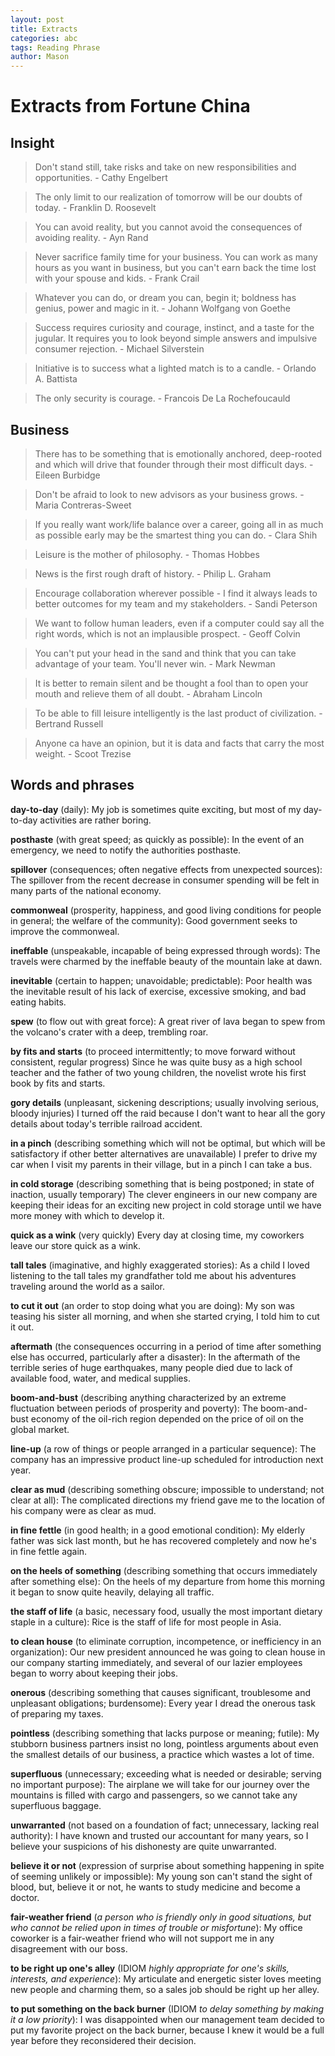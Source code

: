 ```yaml
---
layout: post
title: Extracts
categories: abc
tags: Reading Phrase
author: Mason
---
```


# Extracts from Fortune China

## Insight

> Don't stand still, take risks and take on new responsibilities and opportunities. - Cathy Engelbert

> The only limit to our realization of tomorrow will be our doubts of today. - Franklin D. Roosevelt

> You can avoid reality, but you cannot avoid the consequences of avoiding reality. - Ayn Rand

> Never sacrifice family time for your business. You can work as many hours as you want in business, but you can't earn back the time lost with your spouse and kids. - Frank Crail

> Whatever you can do, or dream you can, begin it; boldness has genius, power and magic in it. - Johann Wolfgang von Goethe

> Success requires curiosity and courage, instinct, and a taste for the jugular. It requires you to look beyond simple answers and impulsive consumer rejection. - Michael Silverstein

> Initiative is to success what a lighted match is to a candle. - Orlando A. Battista

> The only security is courage. - Francois De La Rochefoucauld

## Business

> There has to be something that is emotionally anchored, deep-rooted and which will drive that founder through their most difficult days.  - Eileen Burbidge

> Don't be afraid to look to new advisors as your business grows. - Maria Contreras-Sweet

> If you really want work/life balance over a career, going all in as much as possible early may be the smartest thing you can do. - Clara Shih

> Leisure is the mother of philosophy. - Thomas Hobbes

> News is the first rough draft of history. - Philip L. Graham

> Encourage collaboration wherever possible - I find it always leads to better outcomes for my team and my stakeholders. - Sandi Peterson

> We want to follow human leaders, even if a computer could say all the right words, which is not an implausible prospect. - Geoff Colvin

> You can't put your head in the sand and think that you can take advantage of your team. You'll never win. - Mark Newman

> It is better to remain silent and be thought a fool than to open your mouth and relieve them of all doubt. - Abraham Lincoln

> To be able to fill leisure intelligently is the last product of civilization. - Bertrand Russell

> Anyone ca have an opinion, but it is data and facts that carry the most weight. - Scoot Trezise

## Words and phrases

**day-to-day** (daily): My job is sometimes quite exciting, but most of my day-to-day activities are rather boring.

**posthaste** (with great speed; as quickly as possible): In the event of an emergency, we need to notify the authorities posthaste.

**spillover** (consequences; often negative effects from unexpected sources): The spillover from the recent decrease in consumer spending will be felt in many parts of the national economy.

**commonweal** (prosperity, happiness, and good living conditions for people in general; the welfare of the community): Good government seeks to improve the commonweal.

**ineffable** (unspeakable, incapable of being expressed through words): The travels were charmed by the ineffable beauty of the mountain lake at dawn.

**inevitable** (certain to happen; unavoidable; predictable): Poor health was the inevitable result of his lack of exercise, excessive smoking, and bad eating habits.

**spew** (to flow out with great force): A great river of lava began to spew from the volcano's crater with a deep, trembling roar.

**by fits and starts** (to proceed intermittently; to move forward without consistent, regular progress) Since he was quite busy as a high school teacher and the father of two young children, the novelist wrote his first book by fits and starts.

**gory details** (unpleasant, sickening descriptions; usually involving serious, bloody injuries) I turned off the raid because I don't want to hear all the gory details about today's terrible railroad accident.

**in a pinch** (describing something which will not be optimal, but which will be satisfactory if other better alternatives are unavailable) I prefer to drive my car when I visit my parents in their village, but in a pinch I can take a bus.

**in cold storage** (describing something that is being postponed; in state of inaction, usually temporary) The clever engineers in our new company are keeping their ideas for an exciting new project in cold storage until we have more money with which to develop it.

**quick as a wink** (very quickly) Every day at closing time, my coworkers leave our store quick as a wink.

**tall tales** (imaginative, and highly exaggerated stories): As a child I loved listening to the tall tales my grandfather told me about his adventures traveling around the world as a sailor.

**to cut it out** (an order to stop doing what you are doing): My son was teasing his sister all morning, and when she started crying, I told him to cut it out.

**aftermath** (the consequences occurring in a period of time after something else has occurred, particularly after a disaster): In the aftermath of the terrible series of huge earthquakes, many people died due to lack of available food, water, and medical supplies.

**boom-and-bust** (describing anything characterized by an extreme fluctuation between periods of prosperity and poverty): The boom-and-bust economy of the oil-rich region depended on the price of oil on the global market.

**line-up** (a row of things or people arranged in a particular sequence): The company has an impressive product line-up scheduled for introduction next year.

**clear as mud** (describing something obscure; impossible to understand; not clear at all): The complicated directions my friend gave me to the location of his company were as clear as mud.

**in fine fettle** (in good health; in a good emotional condition): My elderly father was sick last month, but he has recovered completely and now he's in fine fettle again.

**on the heels of something** (describing something that occurs immediately after something else): On the heels of my departure from home this morning it began to snow quite heavily, delaying all traffic.

**the staff of life** (a basic, necessary food, usually the most important dietary staple in a culture): Rice is the staff of life for most people in Asia.

**to clean house** (to eliminate corruption, incompetence, or inefficiency in an organization): Our new president announced he was going to clean house in our company starting immediately, and several of our lazier employees began to worry about keeping their jobs.

**onerous** (describing something that causes significant, troublesome and unpleasant obligations; burdensome): Every year I dread the onerous task of preparing my taxes.

**pointless** (describing something that lacks purpose or meaning; futile): My stubborn business partners insist no long, pointless arguments about even the smallest details of our business, a practice which wastes a lot of time.

**superfluous** (unnecessary; exceeding what is needed or desirable; serving no important purpose): The airplane we will take for our journey over the mountains is filled with cargo and passengers, so we cannot take any superfluous baggage.

**unwarranted** (not based on a foundation of fact; unnecessary, lacking real authority): I have known and trusted our accountant for many years, so I believe your suspicions of his dishonesty are quite unwarranted.

**believe it or not** (expression of surprise about something happening in spite of seeming unlikely or impossible): My young son can't stand the sight of blood, but, believe it or not, he wants to study medicine and become a doctor.

**fair-weather friend** (*a person who is friendly only in good situations, but who cannot be relied upon in times of trouble or misfortune*): My office coworker is a fair-weather friend who will not support me in any disagreement with our boss.

**to be right up one's alley** (IDIOM *highly appropriate for one's skills, interests, and experience*): My articulate and energetic sister loves meeting new people and charming them, so a sales job should be right up her alley.

**to put something on the back burner** (IDIOM *to delay something by making it a low priority*): I was disappointed when our management team decided to put my favorite project on the back burner, because I knew it would be a full year before they reconsidered their decision.
